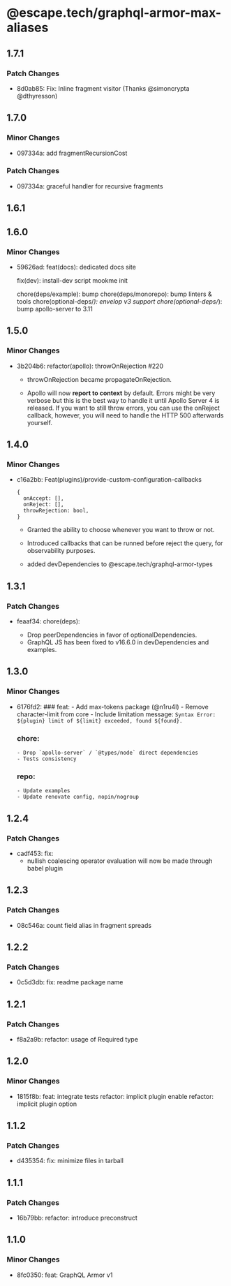 # @escape.tech/graphql-armor-max-aliases

## 1.7.1

### Patch Changes

- 8d0ab85: Fix: Inline fragment visitor (Thanks @simoncrypta @dthyresson)

## 1.7.0

### Minor Changes

- 097334a: add fragmentRecursionCost

### Patch Changes

- 097334a: graceful handler for recursive fragments

## 1.6.1

## 1.6.0

### Minor Changes

- 59626ad: feat(docs): dedicated docs site

  fix(dev): install-dev script mookme init

  chore(deps/example): bump
  chore(deps/monorepo): bump linters & tools
  chore(optional-deps/_): envelop v3 support
  chore(optional-deps/_): bump apollo-server to 3.11

## 1.5.0

### Minor Changes

- 3b204b6: refactor(apollo): throwOnRejection #220

  - throwOnRejection became propagateOnRejection.

  - Apollo will now **report to context** by default.
    Errors might be very verbose but this is the best way to handle it until Apollo Server 4 is released.
    If you want to still throw errors, you can use the onReject callback, however, you will need to handle the HTTP 500 afterwards yourself.

## 1.4.0

### Minor Changes

- c16a2bb: Feat(plugins)/provide-custom-configuration-callbacks

  ```
  {
    onAccept: [],
    onReject: [],
    throwRejection: bool,
  }
  ```

  - Granted the ability to choose whenever you want to throw or not.
  - Introduced callbacks that can be runned before reject the query, for observability purposes.

  - added devDependencies to @escape.tech/graphql-armor-types

## 1.3.1

### Patch Changes

- feaaf34: chore(deps):

  - Drop peerDependencies in favor of optionalDependencies.
  - GraphQL JS has been fixed to v16.6.0 in devDependencies and examples.

## 1.3.0

### Minor Changes

- 6176fd2: ### feat: - Add max-tokens package (@n1ru4l) - Remove character-limit from core - Include limitation message:
  `Syntax Error: ${plugin} limit of ${limit} exceeded, found ${found}.`

  ### chore:

      - Drop `apollo-server` / `@types/node` direct dependencies
      - Tests consistency

  ### repo:

      - Update examples
      - Update renovate config, nopin/nogroup

## 1.2.4

### Patch Changes

- cadf453: fix:
  - nullish coalescing operator evaluation
    will now be made through babel plugin

## 1.2.3

### Patch Changes

- 08c546a: count field alias in fragment spreads

## 1.2.2

### Patch Changes

- 0c5d3db: fix: readme package name

## 1.2.1

### Patch Changes

- f8a2a9b: refactor: usage of Required type

## 1.2.0

### Minor Changes

- 1815f8b: feat: integrate tests
  refactor: implicit plugin enable
  refactor: implicit plugin option

## 1.1.2

### Patch Changes

- d435354: fix: minimize files in tarball

## 1.1.1

### Patch Changes

- 16b79bb: refactor: introduce preconstruct

## 1.1.0

### Minor Changes

- 8fc0350: feat: GraphQL Armor v1
